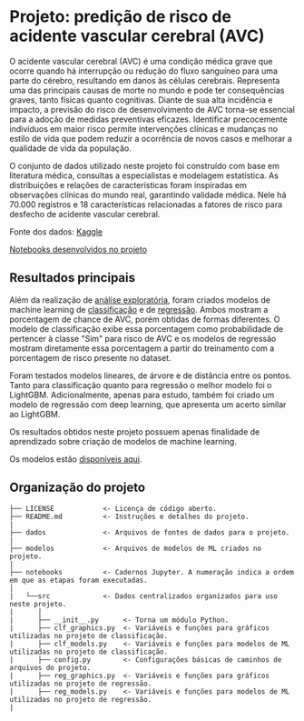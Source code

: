 # Projeto: predição de risco de acidente vascular cerebral (AVC)

O acidente vascular cerebral (AVC) é uma condição médica grave que ocorre quando há interrupção ou redução do fluxo sanguíneo para uma parte do cérebro, resultando em danos às células cerebrais. Representa uma das principais causas de morte no mundo e pode ter consequências graves, tanto físicas quanto cognitivas. Diante de sua alta incidência e impacto, a previsão do risco de desenvolvimento de AVC torna-se essencial para a adoção de medidas preventivas eficazes. Identificar precocemente indivíduos em maior risco permite intervenções clínicas e mudanças no estilo de vida que podem reduzir a ocorrência de novos casos e melhorar a qualidade de vida da população.

O conjunto de dados utilizado neste projeto foi construído com base em literatura médica, consultas a especialistas e modelagem estatística. As distribuições e relações de características foram inspiradas em observações clínicas do mundo real, garantindo validade médica. Nele há 70.000 registros e 18 características relacionadas a fatores de risco para desfecho de acidente vascular cerebral.

Fonte dos dados: [Kaggle](https://www.kaggle.com/datasets/mahatiratusher/stroke-risk-prediction-dataset)

[Notebooks desenvolvidos no projeto](./notebooks/)

## Resultados principais

Além da realização de [análise exploratória](./notebooks/projeto_risco_avc_02_analise_exploratoria.ipynb), foram criados modelos de machine learning de [classificação](./notebooks/projeto_risco_avc_03_classificacao.ipynb) e de [regressão](./notebooks/projeto_risco_avc_04_regressao.ipynb). Ambos mostram a porcentagem de chance de AVC, porém obtidas de formas diferentes. O modelo de classificação exibe essa porcentagem como probabilidade de pertencer à classe "Sim" para risco de AVC e os modelos de regressão mostram diretamente essa porcentagem a partir do treinamento com a porcentagem de risco presente no dataset.

Foram testados modelos lineares, de árvore e de distância entre os pontos. Tanto para classificação quanto para regressão o melhor modelo foi o LightGBM. Adicionalmente, apenas para estudo, também foi criado um modelo de regressão com deep learning, que apresenta um acerto similar ao LightGBM.

Os resultados obtidos neste projeto possuem apenas finalidade de aprendizado sobre criação de modelos de machine learning.

Os modelos estão [disponíveis aqui](./modelos/).

## Organização do projeto

```
├── LICENSE            <- Licença de código aberto.
├── README.md          <- Instruções e detalhes do projeto.
|
├── dados              <- Arquivos de fontes de dados para o projeto.
|
├── modelos            <- Arquivos de modelos de ML criados no projeto.
|
├── notebooks          <- Cadernos Jupyter. A numeração indica a ordem em que as etapas foram executadas.
│
|   └──src             <- Dados centralizados organizados para uso neste projeto.
|      │
|      ├── __init__.py      <- Torna um módulo Python.
|      ├── clf_graphics.py  <- Variáveis e funções para gráficos utilizadas no projeto de classificação.
|      ├── clf_models.py    <- Variáveis e funções para modelos de ML utilizadas no projeto de classificação.
|      ├── config.py        <- Configurações básicas de caminhos de arquivos do projeto.
|      ├── reg_graphics.py  <- Variáveis e funções para gráficos utilizadas no projeto de regressão.
|      ├── reg_models.py    <- Variáveis e funções para modelos de ML utilizadas no projeto de regressão.
|
```
